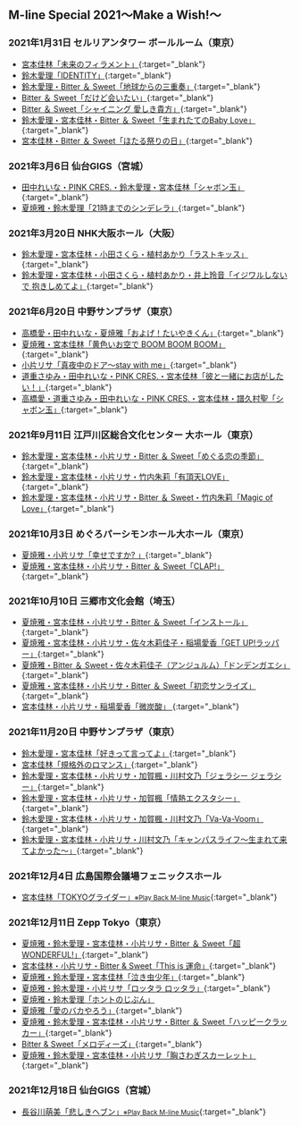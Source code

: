 ## M-line Special 2021～Make a Wish!～

### 2021年1月31日 セルリアンタワー ボールルーム（東京）
* [<i class="fa-lg fa-brands fa-youtube"></i> 宮本佳林「未来のフィラメント」](https://www.youtube.com/watch?v=SMRhls7JXMY&t=36m36s){:target="_blank"}
* [<i class="fa-lg fa-brands fa-youtube"></i> 鈴木愛理「IDENTITY」](https://www.youtube.com/watch?v=HlhMwBvNRnM&t=35m41s){:target="_blank"}
* [<i class="fa-lg fa-brands fa-youtube"></i> 鈴木愛理・Bitter ＆ Sweet「地球からの三重奏」](https://www.youtube.com/watch?v=pfqSQC37zIc&t=2m40s){:target="_blank"}
* [<i class="fa-lg fa-brands fa-youtube"></i> Bitter ＆ Sweet「だけど会いたい」](https://www.youtube.com/watch?v=yeYnojDsgA4&t=18m48s){:target="_blank"}
* [<i class="fa-lg fa-brands fa-youtube"></i> Bitter ＆ Sweet「シャイニング 愛しき貴方」](https://www.youtube.com/watch?v=k0UKxgbaDo8&t=3m39s){:target="_blank"}
* [<i class="fa-lg fa-brands fa-youtube"></i> 鈴木愛理・宮本佳林・Bitter ＆ Sweet「生まれたてのBaby Love」](https://www.youtube.com/watch?v=CBB6zE5dgdc&t=19m39s){:target="_blank"}
* [<i class="fa-lg fa-brands fa-youtube"></i> 宮本佳林・Bitter ＆ Sweet「ほたる祭りの日」](https://www.youtube.com/watch?v=I4paTYWhcPQ&t=2m17s){:target="_blank"}

### 2021年3月6日 仙台GIGS（宮城）

* [<i class="fa-lg fa-brands fa-youtube"></i> 田中れいな・PINK CRES.・鈴木愛理・宮本佳林「シャボン玉」](https://www.youtube.com/watch?v=pfqSQC37zIc&t=22m27s){:target="_blank"}
* [<i class="fa-lg fa-brands fa-youtube"></i> 夏焼雅・鈴木愛理「21時までのシンデレラ」](https://www.youtube.com/watch?v=yeYnojDsgA4&t=2m32s){:target="_blank"}

### 2021年3月20日 NHK大阪ホール（大阪）
* [<i class="fa-lg fa-brands fa-youtube"></i> 鈴木愛理・宮本佳林・小田さくら・植村あかり「ラストキッス」](https://www.youtube.com/watch?v=5dJvQZM0h5Q&t=24m19s){:target="_blank"}
* [<i class="fa-lg fa-brands fa-youtube"></i> 鈴木愛理・宮本佳林・小田さくら・植村あかり・井上玲音「イジワルしないで 抱きしめてよ」](https://www.youtube.com/watch?v=I4paTYWhcPQ&t=22m44s){:target="_blank"}

### 2021年6月20日 中野サンプラザ（東京）
* [<i class="fa-lg fa-brands fa-youtube"></i> 高橋愛・田中れいな・夏焼雅「およげ！たいやきくん」](https://www.youtube.com/watch?v=v0ei3Dge4-8&t=3m9s){:target="_blank"}
* [<i class="fa-lg fa-brands fa-youtube"></i> 夏焼雅・宮本佳林「黄色いお空で BOOM BOOM BOOM」](https://www.youtube.com/watch?v=k0UKxgbaDo8&t=16m23s){:target="_blank"}
* [<i class="fa-lg fa-brands fa-youtube"></i> 小片リサ「真夜中のドア～stay with me」](https://www.youtube.com/watch?v=CBB6zE5dgdc&t=2m39s){:target="_blank"}
* [<i class="fa-lg fa-brands fa-youtube"></i> 道重さゆみ・田中れいな・PINK CRES.・宮本佳林「彼と一緒にお店がしたい！」](https://www.youtube.com/watch?v=UKQ5ZGP9Fik&t=9m35s){:target="_blank"}
* [<i class="fa-lg fa-brands fa-youtube"></i> 高橋愛・道重さゆみ・田中れいな・PINK CRES.・宮本佳林・譜久村聖「シャボン玉」](https://www.youtube.com/watch?v=UKQ5ZGP9Fik&t=21m55s){:target="_blank"}

### 2021年9月11日 江戸川区総合文化センター 大ホール（東京）
* [<i class="fa-lg fa-brands fa-youtube"></i> 鈴木愛理・宮本佳林・小片リサ・Bitter ＆ Sweet「めぐる恋の季節」](https://www.youtube.com/watch?v=bZdO8ppE-IA&t=26m52s){:target="_blank"}
* [<i class="fa-lg fa-brands fa-youtube"></i> 鈴木愛理・宮本佳林・小片リサ・竹内朱莉「有頂天LOVE」](https://www.youtube.com/watch?v=Iv7J1M4UWGc&t=24m13s){:target="_blank"}
* [<i class="fa-lg fa-brands fa-youtube"></i> 鈴木愛理・宮本佳林・小片リサ・Bitter ＆ Sweet・竹内朱莉「Magic of Love」](https://www.youtube.com/watch?v=avkKCtJYh3s&t=2m24s){:target="_blank"}

### 2021年10月3日 めぐろパーシモンホール大ホール（東京）
* [<i class="fa-lg fa-brands fa-youtube"></i> 夏焼雅・小片リサ「幸せですか? 」](https://www.youtube.com/watch?v=PDj4BOE5PA8&t=3m26s){:target="_blank"}
* [<i class="fa-lg fa-brands fa-youtube"></i> 夏焼雅・宮本佳林・小片リサ・Bitter ＆ Sweet「CLAP!」](https://www.youtube.com/watch?v=zjsfDQb2By4&t=21m42s){:target="_blank"}

### 2021年10月10日 三郷市文化会館（埼玉）
* [<i class="fa-lg fa-brands fa-youtube"></i> 夏焼雅・宮本佳林・小片リサ・Bitter ＆ Sweet「インストール」](https://www.youtube.com/watch?v=zjsfDQb2By4&t=9m1s){:target="_blank"}
* [<i class="fa-lg fa-brands fa-youtube"></i> 夏焼雅・宮本佳林・小片リサ・佐々木莉佳子・稲場愛香「GET UP!ラッパー」](https://www.youtube.com/watch?v=l_SkogtdkcM&t=3m31s){:target="_blank"}
* [<i class="fa-lg fa-brands fa-youtube"></i> 夏焼雅・Bitter ＆ Sweet・佐々木莉佳子（アンジュルム）「ドンデンガエシ」](https://www.youtube.com/watch?v=bKllPY4AAYE&t=22m49s){:target="_blank"}
* [<i class="fa-lg fa-brands fa-youtube"></i> 夏焼雅・宮本佳林・小片リサ・Bitter ＆ Sweet「初恋サンライズ」](https://www.youtube.com/watch?v=qvT8HCgbNiE&t=2m55s){:target="_blank"}
* [<i class="fa-lg fa-brands fa-youtube"></i> 宮本佳林・小片リサ・稲場愛香「微炭酸」 ](https://www.youtube.com/watch?v=JC0XfyZWnsk&t=25m12s){:target="_blank"}

### 2021年11月20日 中野サンプラザ（東京）
* [<i class="fa-lg fa-brands fa-youtube"></i> 鈴木愛理・宮本佳林「好きって言ってよ」](https://www.youtube.com/watch?v=JC0XfyZWnsk&t=2m45s){:target="_blank"}
* [<i class="fa-lg fa-brands fa-youtube"></i> 宮本佳林「規格外のロマンス」](https://www.youtube.com/watch?v=uUHfOe1RHuU&t=9m10s){:target="_blank"}
* [<i class="fa-lg fa-brands fa-youtube"></i> 鈴木愛理・宮本佳林・小片リサ・加賀楓・川村文乃「ジェラシー ジェラシー」](https://www.youtube.com/watch?v=uUHfOe1RHuU&t=21m16s){:target="_blank"}
* [<i class="fa-lg fa-brands fa-youtube"></i> 鈴木愛理・宮本佳林・小片リサ・加賀楓「情熱エクスタシー」](https://www.youtube.com/watch?v=k16JVr2q8RM&t=10m40s){:target="_blank"}
* [<i class="fa-lg fa-brands fa-youtube"></i> 鈴木愛理・宮本佳林・小片リサ・加賀楓・川村文乃「Va-Va-Voom」 ](https://www.youtube.com/watch?v=KcTqi-UCkXs&t=25m14s){:target="_blank"}
* [<i class="fa-lg fa-brands fa-youtube"></i> 鈴木愛理・宮本佳林・小片リサ・川村文乃「キャンパスライフ～生まれて来てよかった～」](https://www.youtube.com/watch?v=eKVQvIM6W4E&t=16m25s){:target="_blank"}

### 2021年12月4日 広島国際会議場フェニックスホール
* [<i class="fa-lg fa-brands fa-youtube"></i> 宮本佳林「TOKYOグライダー」<small>※Play Back M-line Music</small>](https://www.youtube.com/watch?v=KcTqi-UCkXs&t=24m3s){:target="_blank"}

### 2021年12月11日 Zepp Tokyo（東京）
* [<i class="fa-lg fa-brands fa-youtube"></i> 夏焼雅・鈴木愛理・宮本佳林・小片リサ・Bitter ＆ Sweet「超WONDERFUL!」](https://www.youtube.com/watch?v=TGM_3FKpkjk&t=29m5s){:target="_blank"}
* [<i class="fa-lg fa-brands fa-youtube"></i> 宮本佳林・小片リサ・Bitter & Sweet「This is 運命」](https://www.youtube.com/watch?v=KcTqi-UCkXs&t=2m11s){:target="_blank"}
* [<i class="fa-lg fa-brands fa-youtube"></i> 夏焼雅・鈴木愛理・宮本佳林「泣き虫少年」](https://www.youtube.com/watch?v=dCBeCwWNFeo&t=0m40s){:target="_blank"}
* [<i class="fa-lg fa-brands fa-youtube"></i> 夏焼雅・鈴木愛理・小片リサ「ロッタラ ロッタラ」](https://www.youtube.com/watch?v=mGA_w3pajw8&t=2m24s){:target="_blank"}
* [<i class="fa-lg fa-brands fa-youtube"></i> 夏焼雅・鈴木愛理「ホントのじぶん」](夏焼雅・鈴木愛理「ホントのじぶん」 )
* [<i class="fa-lg fa-brands fa-youtube"></i> 夏焼雅「愛のバカやろう」](https://www.youtube.com/watch?v=tvglrBFOXT4&t=3m32s){:target="_blank"}
* [<i class="fa-lg fa-brands fa-youtube"></i> 夏焼雅・鈴木愛理・宮本佳林・小片リサ・Bitter ＆ Sweet「ハッピークラッカー」](https://www.youtube.com/watch?v=tvglrBFOXT4&t=26m45s){:target="_blank"}
* [<i class="fa-lg fa-brands fa-youtube"></i> Bitter & Sweet「メロディーズ」](https://www.youtube.com/watch?v=oQMhhQB2SRM&t=9m10s){:target="_blank"}
* [<i class="fa-lg fa-brands fa-youtube"></i> 夏焼雅・鈴木愛理・宮本佳林・小片リサ「胸さわぎスカーレット」](https://www.youtube.com/watch?v=JQdgkF_tFuY&t=20m53s){:target="_blank"}

### 2021年12月18日 仙台GIGS（宮城）
* [<i class="fa-lg fa-brands fa-youtube"></i> 長谷川萌美「悲しきヘブン」<small>※Play Back M-line Music</small>](https://www.youtube.com/watch?v=dCBeCwWNFeo&t=12m49s){:target="_blank"}
